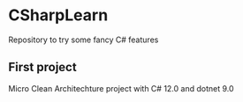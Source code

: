 # CSharpLearn
Repository to try some fancy C# features

## First project
Micro Clean Architechture project with C# 12.0 and dotnet 9.0